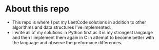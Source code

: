 # About this repo
  - This repo is where I put my LeetCode solutions in addition to other algorithms and data structures I've implemented.
  - I write all of my solutions in Python first as it is my strongest langauge and then I implement them again in C in attempt to become better with the language and observe the preformace differences.


